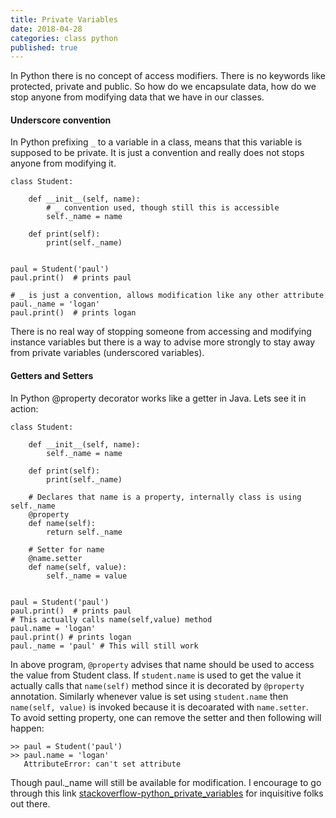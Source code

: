 ```yaml
---
title: Private Variables
date: 2018-04-28
categories: class python
published: true
---
```


In Python there is no concept of access modifiers. There is no keywords like protected, private and public. So how do we encapsulate data, how do we stop anyone from modifying data that we have in our classes.  

#### Underscore convention  

In Python prefixing `_` to a variable in a class, means that this variable is supposed to be private. It is just a convention and really does not stops anyone from modifying it.  

```
class Student:

    def __init__(self, name):
        # _ convention used, though still this is accessible
        self._name = name

    def print(self):
        print(self._name)


paul = Student('paul')
paul.print()  # prints paul

# _ is just a convention, allows modification like any other attribute
paul._name = 'logan'
paul.print()  # prints logan
```  

There is no real way of stopping someone from accessing and modifying instance variables but there is a way to advise more strongly to stay away from private variables (underscored variables). 

#### Getters and Setters


In Python @property decorator works like a getter in Java. Lets see it in action:  

```
class Student:

    def __init__(self, name):
        self._name = name

    def print(self):
        print(self._name)
    
    # Declares that name is a property, internally class is using self._name
    @property
    def name(self):
        return self._name

    # Setter for name
    @name.setter
    def name(self, value):
        self._name = value


paul = Student('paul')
paul.print()  # prints paul
# This actually calls name(self,value) method
paul.name = 'logan'
paul.print() # prints logan
paul._name = 'paul' # This will still work
```   

In above program, `@property` advises that name should be used to access the value from Student class. If `student.name` is used to get the value it actually calls that `name(self)` method since it is decorated by `@property` annotation. Similarly whenever value is set using `student.name` then `name(self, value)` is invoked because it is decoarated with `name.setter`.  
To avoid setting property, one can remove the setter and then following will happen:  

```
>> paul = Student('paul')
>> paul.name = 'logan'
   AttributeError: can't set attribute
```  

Though paul._name will still be available for modification. I encourage to go through this link [stackoverflow-python_private_variables](https://stackoverflow.com/questions/1641219/does-python-have-private-variables-in-classes) for inquisitive folks out there.



